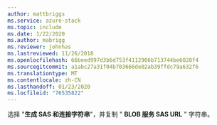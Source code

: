 ```yaml
---
author: mattbriggs
ms.service: azure-stack
ms.topic: include
ms.date: 1/22/2020
ms.author: mabrigg
ms.reviewer: johnhas
ms.lastreviewed: 11/26/2018
ms.openlocfilehash: 66beed997d3b6d753f4112906b713744be6028f4
ms.sourcegitcommit: a1abc27a31f04b703666de02ab39ffdc79a632f6
ms.translationtype: MT
ms.contentlocale: zh-CN
ms.lasthandoff: 01/23/2020
ms.locfileid: "76535822"
---
```

选择 "**生成 SAS 和连接字符串**"，并复制 " **BLOB 服务 SAS URL** " 字符串。